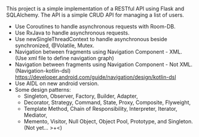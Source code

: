 This project is a simple implementation of a RESTful API using Flask and SQLAlchemy. 
The API is a simple CRUD API for managing a list of users. 
- Use Coroutines to handle asynchronous requests with Room-DB.
- Use RxJava to handle asynchronous requests.
- Use newSingleThreadContext to handle asynchronous beside synchronized, @Volatile, Mutex.
- Navigation between fragments using Navigation Component - XML. (Use xml file to define navigation graph)
- Navigation between fragments using Navigation Component - Not XML. (Navigation-kotlin-dsl) https://developer.android.com/guide/navigation/design/kotlin-dsl
- Use AIDL on new android version.
- Some design patterns: 
  - Singleton, Observer, Factory, Builder, Adapter, 
  - Decorator, Strategy, Command, State, Proxy, Composite, Flyweight, 
  - Template Method, Chain of Responsibility, Interpreter, Iterator, Mediator, 
  - Memento, Visitor, Null Object, Object Pool, Prototype, and Singleton. (Not yet... >+<)